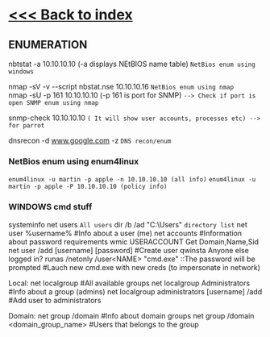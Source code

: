 # [<<< Back to index](../CEH_index.md)
## ENUMERATION

nbtstat -a 10.10.10.10 (-a displays NEtBIOS name table) `NetBios enum using windows`

nmap -sV -v --script nbstat.nse 10.10.10.16 `NetBios enum using nmap`\
nmap -sU -p 161 10.10.10.10 (-p 161 is port for SNMP) `--> Check if port is open SNMP enum using nmap`

snmp-check 10.10.10.10 `( It will show user accounts, processes etc) --> for parrot`

dnsrecon -d www.google.com -z `DNS recon/enum`

### NetBios enum using enum4linux

`enum4linux -u martin -p apple -n 10.10.10.10 (all info)`
`enum4linux -u martin -p apple -P 10.10.10.10 (policy info)` 

### WINDOWS cmd stuff

systeminfo
net users `All users`
dir /b /ad "C:\Users" `directory list`
net user %username% #Info about a user (me)
net accounts #Information about password requirements
wmic USERACCOUNT Get Domain,Name,Sid
net user /add [username] [password] #Create user
qwinsta Anyone else logged in?
runas /netonly /user<DOMAIN>\<NAME> "cmd.exe" ::The password will be prompted #Lauch new cmd.exe with new creds (to impersonate in network)

Local:
net localgroup #All available groups
net localgroup Administrators #Info about a group (admins)
net localgroup administrators [username] /add #Add user to administrators

Domain:
net group /domain #Info about domain groups
net group /domain <domain_group_name> #Users that belongs to the group
